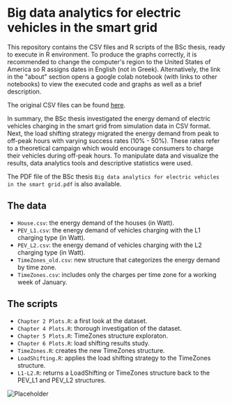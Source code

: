 # Big data analytics for electric vehicles in the smart grid
This repository contains the CSV files and R scripts of the BSc thesis, ready to execute in R environment. To produce the graphs correctly, it is recommended to change the computer's region to the United States of America so R assigns dates in English (not in Greek). Alternatively, the link in the "about" section opens a google colab notebook (with links to other notebooks) to view the executed code and graphs as well as a brief description.

The original CSV files can be found [here](https://data.nrel.gov/submissions/69).

In summary, the BSc thesis investigated the energy demand of electric vehicles charging in the smart grid from simulation data in CSV format. Next, the load shifting strategy migrated the energy demand from peak to off-peak hours with varying success rates (10% - 50%). These rates refer to a theoretical campaign which would encourage consumers to charge their vehicles during off-peak hours. To manipulate data and visualize the results, data analytics tools and descriptive statistics were used.

The PDF file of the BSc thesis ```Big data analytics for electric vehicles in the smart grid.pdf``` is also available.

## The data
* ```House.csv```: the energy demand of the houses (in Watt).
* ```PEV_L1.csv```: the energy demand of vehicles charging with the L1 charging type (in Watt).
* ```PEV_L2.csv```: the energy demand of vehicles charging with the L2 charging type (in Watt).
* ```TimeZones_old.csv```: new structure that categorizes the energy demand by time zone.
* ```TimeZones.csv```: includes only the charges per time zone for a working week of January. 

## The scripts
* ```Chapter 2 Plots.R```: a first look at the dataset.
* ```Chapter 4 Plots.R```: thorough investigation of the dataset.
* ```Chapter 5 Plots.R```: TimeZones structure exploraton.
* ```Chapter 6 Plots.R```: load shifting results study.
* ```TimeZones.R```: creates the new TimeZones structure.
* ```LoadShifting.R```: applies the load shifting strategy to the TimeZones structure.
* ```L1-L2.R```: returns a LoadShifting or TimeZones structure back to the PEV_L1 and PEV_L2 structures.

![Placeholder](https://via.placeholder.com/150)

